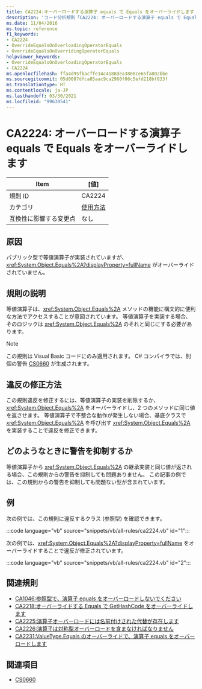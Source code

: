 ```yaml
---
title: CA2224:オーバーロードする演算子 equals で Equals をオーバーライドします
description: 'コード分析規則「CA2224: オーバーロードする演算子 equals で Equals をオーバーライドします」について説明します'
ms.date: 11/04/2016
ms.topic: reference
f1_keywords:
- CA2224
- OverrideEqualsOnOverloadingOperatorEquals
- OverrideEqualsOnOverridingOperatorEquals
helpviewer_keywords:
- OverrideEqualsOnOverloadingOperatorEquals
- CA2224
ms.openlocfilehash: ffa4d95fbacffe14c4188dea3808ce65fa802bbe
ms.sourcegitcommit: 05d0087dfca85aac9ca2960f86c5efd218bf833f
ms.translationtype: HT
ms.contentlocale: ja-JP
ms.lasthandoff: 03/30/2021
ms.locfileid: "99630541"
---
```

# <a name="ca2224-override-equals-on-overloading-operator-equals"></a>CA2224: オーバーロードする演算子 equals で Equals をオーバーライドします

|Item|[値]|
|-|-|
|規則 ID|CA2224|
|カテゴリ|[使用方法](usage-warnings.md)|
|互換性に影響する変更点|なし|

## <a name="cause"></a>原因

パブリック型で等値演算子が実装されていますが、<xref:System.Object.Equals%2A?displayProperty=fullName> がオーバーライドされていません。

## <a name="rule-description"></a>規則の説明

等値演算子は、<xref:System.Object.Equals%2A> メソッドの機能に構文的に便利な方法でアクセスすることが意図されています。 等値演算子を実装する場合、そのロジックは <xref:System.Object.Equals%2A> のそれと同じにする必要があります。

> [!NOTE]
> この規則は Visual Basic コードにのみ適用されます。 C# コンパイラでは、別個の警告 [CS0660](../../../csharp/misc/cs0660.md) が生成されます。

## <a name="how-to-fix-violations"></a>違反の修正方法

この規則違反を修正するには、等値演算子の実装を削除するか、<xref:System.Object.Equals%2A> をオーバーライドし、2 つのメソッドに同じ値を返させます。 等値演算子で不整合な動作が発生しない場合、基底クラスで <xref:System.Object.Equals%2A> を呼び出す <xref:System.Object.Equals%2A> を実装することで違反を修正できます。

## <a name="when-to-suppress-warnings"></a>どのようなときに警告を抑制するか

等値演算子から <xref:System.Object.Equals%2A> の継承実装と同じ値が返される場合、この規則からの警告を抑制しても問題ありません。 この記事の例では、この規則からの警告を抑制しても問題ない型が含まれています。

## <a name="example"></a>例

次の例では、この規則に違反するクラス (参照型) を確認できます。

:::code language="vb" source="snippets/vb/all-rules/ca2224.vb" id="1":::

次の例では、<xref:System.Object.Equals%2A?displayProperty=fullName> をオーバーライドすることで違反が修正されています。

:::code language="vb" source="snippets/vb/all-rules/ca2224.vb" id="2":::

## <a name="related-rules"></a>関連規則

- [CA1046:参照型で、演算子 equals をオーバーロードしないでください](ca1046.md)
- [CA2218:オーバーライドする Equals で GetHashCode をオーバーライドします](ca2218.md)
- [CA2225:演算子オーバーロードには名前付けされた代替が存在します](ca2225.md)
- [CA2226:演算子は対称型オーバーロードを含まなければなりません](ca2226.md)
- [CA2231:ValueType.Equals のオーバーライドで、演算子 equals をオーバーロードします](ca2231.md)

## <a name="see-also"></a>関連項目

- [CS0660](../../../csharp/misc/cs0660.md)
